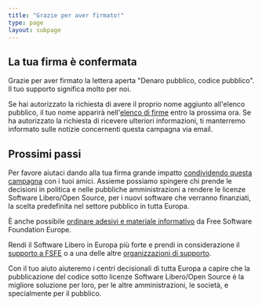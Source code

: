 ```yaml
---
title: "Grazie per aver firmato!"
type: page
layout: subpage
---
```


## La tua firma è confermata

Grazie per aver firmato la lettera aperta "Denaro pubblico, codice pubblico". Il tuo supporto significa molto per noi. 

Se hai autorizzato la richiesta di avere il proprio nome aggiunto all'elenco pubblico, il tuo nome apparirà nell'[elenco di firme](../all-signatures) entro la prossima ora. Se ha autorizzato la richiesta di ricevere ulteriori informazioni, ti manterremo informato sulle notizie concernenti questa campagna via email.

## Prossimi passi

Per favore aiutaci dando alla tua firma grande impatto [condividendo questa campagna](../../#spread) con i tuoi amici. Assieme possiamo spingere chi prende le decisioni in politica e nelle pubbliche amministrazioni a rendere le licenze Software Libero/Open Source, per i nuovi software che verranno finanziati, la scelta predefinita nel settore pubblico in tutta Europa.

È anche possibile [ordinare adesivi e materiale informativo](https://fsfe.org/promo#pmpc) da Free Software Foundation Europe.

Rendi il Software Libero in Europa più forte e prendi in considerazione il [supporto a FSFE](https://fsfe.org/donate/?pmpc) o a una delle altre [organizzazioni di supporto](../../#organisations).

Con il tuo aiuto aiuteremo i centri decisionali di tutta Europa a capire che la pubblicazione del codice sotto licenze Software Libero/Open Source è la migliore soluzione per loro, per le altre amministrazioni, le società, e specialmente per il pubblico. 
